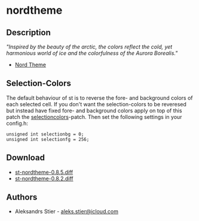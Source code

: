 nordtheme
=========

Description
-----------
*"Inspired by the beauty of the arctic, the colors reflect the cold, yet
harmonious world of ice and the colorfulness of the Aurora Borealis."*
- [Nord Theme](https://www.nordtheme.com/)

Selection-Colors
----------------
The default behaviour of st is to reverse the fore- and background colors of
each selected cell. If you don't want the selection-colors to be reveresed but
instead have fixed fore- and background colors apply on top of this patch the
[selectioncolors](../selectioncolors/)-patch. Then set the following settings in
your config.h:

	unsigned int selectionbg = 0;
	unsigned int selectionfg = 256;

Download
--------
* [st-nordtheme-0.8.5.diff](st-nordtheme-0.8.5.diff)
* [st-nordtheme-0.8.2.diff](st-nordtheme-0.8.2.diff)

Authors
-------
* Aleksandrs Stier - <aleks.stier@icloud.com>
